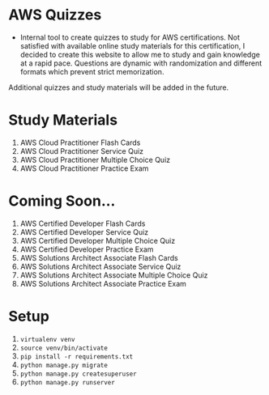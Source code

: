 # AWS Quizzes

-   Internal tool to create quizzes to study for AWS certifications. Not satisfied with available online study materials for this certification, I decided to create this website to allow me to study and gain knowledge at a rapid pace. Questions are dynamic with randomization and different formats which prevent strict memorization.

Additional quizzes and study materials will be added in the future.

# Study Materials

1. AWS Cloud Practitioner Flash Cards
1. AWS Cloud Practitioner Service Quiz
1. AWS Cloud Practitioner Multiple Choice Quiz
1. AWS Cloud Practitioner Practice Exam

# Coming Soon...

1. AWS Certified Developer Flash Cards
1. AWS Certified Developer Service Quiz
1. AWS Certified Developer Multiple Choice Quiz
1. AWS Certified Developer Practice Exam
1. AWS Solutions Architect Associate Flash Cards
1. AWS Solutions Architect Associate Service Quiz
1. AWS Solutions Architect Associate Multiple Choice Quiz
1. AWS Solutions Architect Associate Practice Exam

# Setup

1. `virtualenv venv`
1. `source venv/bin/activate`
1. `pip install -r requirements.txt`
1. `python manage.py migrate`
1. `python manage.py createsuperuser`
1. `python manage.py runserver`
